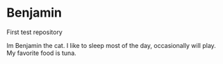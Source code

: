 # Benjamin
First test repository

Im Benjamin the cat. I like to sleep most of the day, occasionally will play. My favorite food is tuna.   
